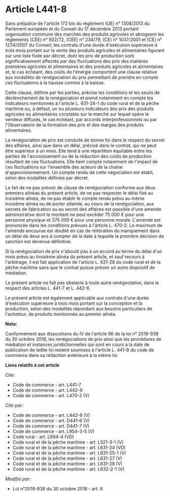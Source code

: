 # Article L441-8

Sans préjudice de l'article 172 bis du règlement (UE) n° 1308/2013 du Parlement européen et du Conseil du 17 décembre 2013
portant organisation commune des marchés des produits agricoles et abrogeant les règlements (CEE) n° 922/72, (CEE) n° 234/79,
(CE) n° 1037/2001 et (CE) n° 1234/2007 du Conseil, les contrats d'une durée d'exécution supérieure à trois mois portant sur
la vente des produits agricoles et alimentaires figurant sur une liste fixée par décret, dont les prix de production sont
significativement affectés par des fluctuations des prix des matières premières agricoles et alimentaires et des produits
agricoles et alimentaires et, le cas échéant, des coûts de l'énergie comportent une clause relative aux modalités de
renégociation du prix permettant de prendre en compte ces fluctuations à la hausse comme à la baisse.

Cette clause, définie par les parties, précise les conditions et les seuils de déclenchement de la renégociation et prend
notamment en compte les indicateurs mentionnés à l'article L. 631-24-1 du code rural et de la pêche maritime ou, à défaut, un
ou plusieurs indicateurs des prix des produits agricoles ou alimentaires constatés sur le marché sur lequel opère le vendeur
diffusés, le cas échéant, par accords interprofessionnels ou par l'Observatoire de la formation des prix et des marges des
produits alimentaires.

La renégociation de prix est conduite de bonne foi dans le respect du secret des affaires, ainsi que dans un délai, précisé
dans le contrat, qui ne peut être supérieur à un mois. Elle tend à une répartition équitable entre les parties de
l'accroissement ou de la réduction des coûts de production résultant de ces fluctuations. Elle tient compte notamment de
l'impact de ces fluctuations sur l'ensemble des acteurs de la chaîne d'approvisionnement. Un compte rendu de cette
négociation est établi, selon des modalités définies par décret.

Le fait de ne pas prévoir de clause de renégociation conforme aux deux premiers alinéas du présent article, de ne pas
respecter le délai fixé au troisième alinéa, de ne pas établir le compte rendu prévu au même troisième alinéa ou de porter
atteinte, au cours de la renégociation, aux secrets de fabrication ou au secret des affaires est passible d'une amende
administrative dont le montant ne peut excéder 75 000 € pour une personne physique et 375 000 € pour une personne morale.
L'amende est prononcée dans les conditions prévues à l'article L. 470-2. Le maximum de l'amende encourue est doublé en cas de
réitération du manquement dans un délai de deux ans à compter de la date à laquelle la première décision de sanction est
devenue définitive.

Si la renégociation de prix n'aboutit pas à un accord au terme du délai d'un mois prévu au troisième alinéa du présent
article, et sauf recours à l'arbitrage, il est fait application de l'article L. 631-28 du code rural et de la pêche maritime
sans que le contrat puisse prévoir un autre dispositif de médiation.

Le présent article ne fait pas obstacle à toute autre renégociation, dans le respect des articles L. 441-7 et L. 442-6.

Le présent article est également applicable aux contrats d'une durée d'exécution supérieure à trois mois portant sur la
conception et la production, selon des modalités répondant aux besoins particuliers de l'acheteur, de produits mentionnés au
premier alinéa.

**Nota:**

Conformément aux dispositions du IV de l'article 96 de la loi n° 2018-938 du 30 octobre 2018, les renégociations de prix
ainsi que les procédures de médiation et instances juridictionnelles qui sont en cours à la date de publication de ladite loi
restent soumises à l'article L. 441-8 du code de commerce dans sa rédaction antérieure à la même loi.

**Liens relatifs à cet article**

_Cite_:

  - Code de commerce - art. L441-7
  - Code de commerce - art. L442-9
  - Code de commerce - art. L470-2 (V)

_Cité par_:

  - Code de commerce - art. L442-6 (V)
  - Code de commerce - art. D441-6 (V)
  - Code de commerce - art. D441-7 (V)
  - Code de commerce - art. L954-3-5 (V)
  - Code rural - art. L694-4 (VD)
  - Code rural et de la pêche maritime - art. L521-3-1 (V)
  - Code rural et de la pêche maritime - art. L631-24 (VD)
  - Code rural et de la pêche maritime - art. L631-25-1 (V)
  - Code rural et de la pêche maritime - art. L631-27 (V)
  - Code rural et de la pêche maritime - art. L631-28 (V)
  - Code rural et de la pêche maritime - art. L632-2-1 (V)

_Modifié par_:

  - Loi n°2018-938 du 30 octobre 2018 - art. 9

